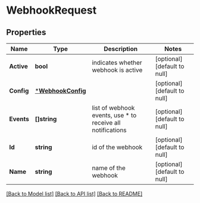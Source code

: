 # WebhookRequest

## Properties
Name | Type | Description | Notes
------------ | ------------- | ------------- | -------------
**Active** | **bool** | indicates whether webhook is active | [optional] [default to null]
**Config** | [***WebhookConfig**](webhook_config.md) |  | [optional] [default to null]
**Events** | **[]string** | list of webhook events, use * to receive all notifications | [optional] [default to null]
**Id** | **string** | id of the webhook | [optional] [default to null]
**Name** | **string** | name of the webhook | [optional] [default to null]

[[Back to Model list]](../README.md#documentation-for-models) [[Back to API list]](../README.md#documentation-for-api-endpoints) [[Back to README]](../README.md)

